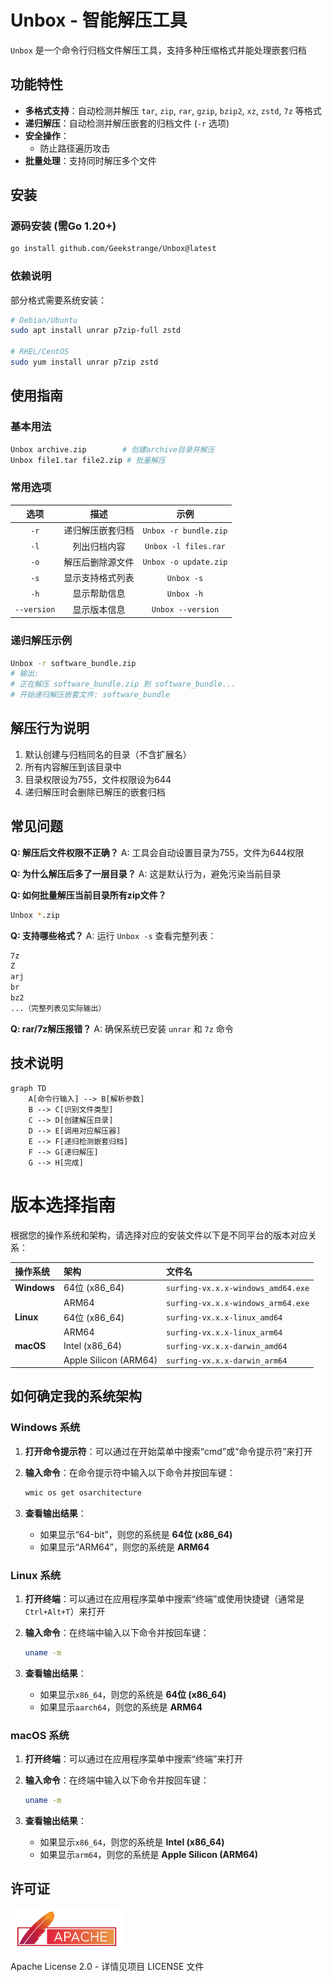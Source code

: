 # Unbox - 智能解压工具

`Unbox` 是一个命令行归档文件解压工具，支持多种压缩格式并能处理嵌套归档

## 功能特性

- **多格式支持**：自动检测并解压 `tar`, `zip`, `rar`, `gzip`, `bzip2`, `xz`, `zstd`, `7z` 等格式
- **递归解压**：自动检测并解压嵌套的归档文件 (`-r` 选项)
- **安全操作**：
  - 防止路径遍历攻击
- **批量处理**：支持同时解压多个文件

## 安装

### 源码安装 (需Go 1.20+)
```bash
go install github.com/Geekstrange/Unbox@latest
```

### 依赖说明

部分格式需要系统安装：

```bash
# Debian/Ubuntu
sudo apt install unrar p7zip-full zstd

# RHEL/CentOS
sudo yum install unrar p7zip zstd
```

## 使用指南

### 基本用法

```bash
Unbox archive.zip        # 创建archive目录并解压
Unbox file1.tar file2.zip # 批量解压
```

### 常用选项

|    选项     |       描述       |         示例          |
| :---------: | :--------------: | :-------------------: |
|    `-r`     | 递归解压嵌套归档 | `Unbox -r bundle.zip` |
|    `-l`     |   列出归档内容   | `Unbox -l files.rar`  |
|    `-o`     | 解压后删除源文件 | `Unbox -o update.zip` |
|    `-s`     | 显示支持格式列表 |      `Unbox -s`       |
|    `-h`     |   显示帮助信息   |      `Unbox -h`       |
| `--version` |   显示版本信息   |   `Unbox --version`   |

### 递归解压示例

```bash
Unbox -r software_bundle.zip
# 输出:
# 正在解压 software_bundle.zip 到 software_bundle...
# 开始递归解压嵌套文件: software_bundle
```

## 解压行为说明

1. 默认创建与归档同名的目录（不含扩展名）
2. 所有内容解压到该目录中
3. 目录权限设为755，文件权限设为644
4. 递归解压时会删除已解压的嵌套归档

## 常见问题

**Q: 解压后文件权限不正确？**
A: 工具会自动设置目录为755，文件为644权限

**Q: 为什么解压后多了一层目录？**
A: 这是默认行为，避免污染当前目录

**Q: 如何批量解压当前目录所有zip文件？**

```bash
Unbox *.zip
```

**Q: 支持哪些格式？**
A: 运行 `Unbox -s` 查看完整列表：

```bash
7z
Z
arj
br
bz2
...（完整列表见实际输出）
```

**Q: rar/7z解压报错？**
A: 确保系统已安装 `unrar` 和 `7z` 命令

## 技术说明

```mermaid
graph TD
    A[命令行输入] --> B[解析参数]
    B --> C[识别文件类型]
    C --> D[创建解压目录]
    D --> E[调用对应解压器]
    E --> F[递归检测嵌套归档]
    F --> G[递归解压]
    G --> H[完成]
```

# 版本选择指南

根据您的操作系统和架构，请选择对应的安装文件以下是不同平台的版本对应关系：

| **操作系统** | **架构**              | **文件名**                          |
| :----------- | :-------------------- | :---------------------------------- |
| **Windows**  | 64位 (x86_64)         | `surfing-vx.x.x-windows_amd64.exe` |
|              | ARM64                 | `surfing-vx.x.x-windows_arm64.exe` |
| **Linux**    | 64位 (x86_64)         | `surfing-vx.x.x-linux_amd64`       |
|              | ARM64                 | `surfing-vx.x.x-linux_arm64`       |
| **macOS**    | Intel (x86_64)        | `surfing-vx.x.x-darwin_amd64`      |
|              | Apple Silicon (ARM64) | `surfing-vx.x.x-darwin_arm64`      |

## 如何确定我的系统架构

### Windows 系统

1. **打开命令提示符**：可以通过在开始菜单中搜索“cmd”或“命令提示符”来打开

2. **输入命令**：在命令提示符中输入以下命令并按回车键：

   ```cmd
   wmic os get osarchitecture
   ```

3. **查看输出结果**：

   - 如果显示“64-bit”，则您的系统是 **64位 (x86_64)**
   - 如果显示“ARM64”，则您的系统是 **ARM64**

### Linux 系统

1. **打开终端**：可以通过在应用程序菜单中搜索“终端”或使用快捷键（通常是`Ctrl+Alt+T`）来打开

2. **输入命令**：在终端中输入以下命令并按回车键：

   ```bash
   uname -m
   ```

3. **查看输出结果**：

   - 如果显示`x86_64`，则您的系统是 **64位 (x86_64)**
   - 如果显示`aarch64`，则您的系统是 **ARM64**

### macOS 系统

1. **打开终端**：可以通过在应用程序菜单中搜索“终端”来打开

2. **输入命令**：在终端中输入以下命令并按回车键：

   ```zsh
   uname -m
   ```

3. **查看输出结果**：

   - 如果显示`x86_64`，则您的系统是 **Intel (x86_64)**
   - 如果显示`arm64`，则您的系统是 **Apple Silicon (ARM64)**

## 许可证

<a href="https://www.apache.org/licenses/LICENSE-2.0.html" target="_blank">
  <img
    src="https://github.com/Geekstrange/unbox/blob/main/img/Apache-License.svg"
    alt="Apache License 2.0"
    width="180"
    height="auto">
</a>

Apache License 2.0 - 详情见项目 LICENSE 文件
